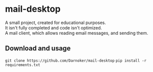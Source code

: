 # mail-desktop
A small project, created for educational purposes.<br />
It isn't fully completed and code isn't optimized.<br />
A mail client, which allows reading email messages, and sending them.

## Download and usage
```git clone https://github.com/Darnoker/mail-desktop```
```pip install -r requirements.txt```

